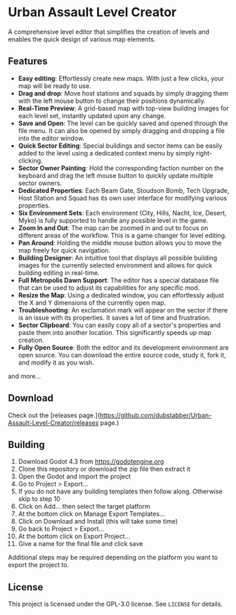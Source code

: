 # Urban Assault Level Creator
A comprehensive level editor that simplifies the creation of levels and enables the quick design of various map elements.

## Features
- **Easy editing**: Effortlessly create new maps. With just a few clicks, your map will be ready to use.
- **Drag and drop**: Move host stations and squads by simply dragging them with the left mouse button to change their positions dynamically.
- **Real-Time Preview**: A grid-based map with top-view building images for each level set, instantly updated upon any change.
- **Save and Open**: The level can be quickly saved and opened through the file menu. It can also be opened by simply dragging and dropping a file into the editor window.
- **Quick Sector Editing**: Special buildings and sector items can be easily added to the level using a dedicated context menu by simply right-clicking.
- **Sector Owner Painting**: Hold the corresponding faction number on the keyboard and drag the left mouse button to quickly update multiple sector owners.
- **Dedicated Properties**: Each Beam Gate, Stoudson Bomb, Tech Upgrade, Host Station and Squad has its own user interface for modifying various properties.
- **Six Environment Sets**: Each environment (City, Hills, Nacht, Ice, Desert, Myko) is fully supported to handle any possible level in the game.
- **Zoom In and Out**: The map can be zoomed in and out to focus on different areas of the workflow. This is a game changer for level editing.
- **Pan Around**: Holding the middle mouse button allows you to move the map freely for quick navigation.
- **Building Designer**: An intuitive tool that displays all possible building images for the currently selected environment and allows for quick building editing in real-time.
- **Full Metropolis Dawn Support**: The editor has a special database file that can be used to adjust its capabilities for any specific mod.
- **Resize the Map**: Using a dedicated window, you can effortlessly adjust the X and Y dimensions of the currently open map.
- **Troubleshooting**: An exclamation mark will appear on the sector if there is an issue with its properties. It saves a lot of time and frustration.
- **Sector Clipboard**: You can easily copy all of a sector's properties and paste them into another location. This significantly speeds up map creation.
- **Fully Open Source**: Both the editor and its development environment are open source. You can download the entire source code, study it, fork it, and modify it as you wish.

and more...
## Download
Check out the [releases page.](https://github.com/dubstabber/Urban-Assault-Level-Creator/releases page.) 
## Building
1. Download Godot 4.3 from https://godotengine.org
2. Clone this repository or download the zip file then extract it
3. Open the Godot and import the project
4. Go to Project > Export...
5. If you do not have any building templates then follow along. Otherwise skip to step 10
6. Click on Add... then select the target platform
7. At the bottom click on Manage Export Templates...
8. Click on Download and Install (this will take some time)
9. Go back to Project > Export...
10. At the bottom click on Export Project...
11. Give a name for the final file and click save

Additional steps may be required depending on the platform you want to export the project to.
## License
This project is licensed under the GPL-3.0 license. See `LICENSE` for details.
